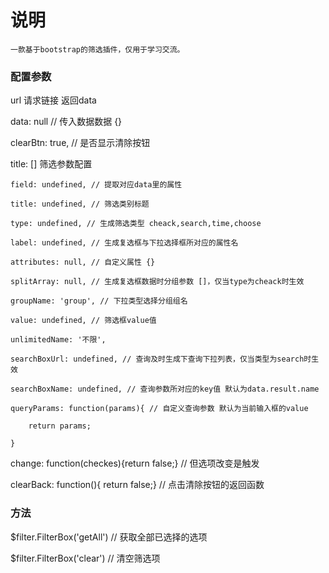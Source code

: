 # 说明
	一款基于bootstrap的筛选插件，仅用于学习交流。


### 配置参数

url 请求链接 返回data

data: null // 传入数据数据 {}

clearBtn: true, // 是否显示清除按钮

title: [] 筛选参数配置 

  	field: undefined, // 提取对应data里的属性
  
	title: undefined, // 筛选类别标题
	
	type: undefined, // 生成筛选类型 cheack,search,time,choose
	
	label: undefined, // 生成复选框与下拉选择框所对应的属性名
	
	attributes: null, // 自定义属性 {}
	
	splitArray: null, // 生成复选框数据时分组参数 []，仅当type为cheack时生效
	
	groupName: 'group', // 下拉类型选择分组组名
	
	value: undefined, // 筛选框value值
	
	unlimitedName: '不限',
	
	searchBoxUrl: undefined, // 查询及时生成下查询下拉列表，仅当类型为search时生效 
	
	searchBoxName: undefined, // 查询参数所对应的key值 默认为data.result.name
	
	queryParams: function(params){ // 自定义查询参数 默认为当前输入框的value
	
		return params;
		
	}

change: function(checkes){return false;}  // 但选项改变是触发

clearBack: function(){ return false;} // 点击清除按钮的返回函数

### 方法

$filter.FilterBox('getAll') // 获取全部已选择的选项

$filter.FilterBox('clear') // 清空筛选项
